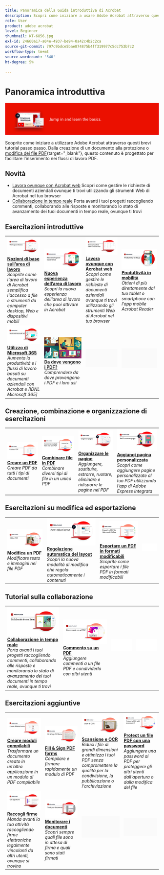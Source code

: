 ```yaml
---
title: Panoramica della Guida introduttiva di Acrobat
description: Scopri come iniziare a usare Adobe Acrobat attraverso questi brevi tutorial passo passo (1-2 min)
role: User
product: adobe acrobat
level: Beginner
thumbnail: KT-6856.jpg
exl-id: 24660a17-a04e-4937-be94-0a42c4b2c2ca
source-git-commit: 797c9bdce5bae874875b4ff319977c5dc753b7c2
workflow-type: tm+mt
source-wordcount: '540'
ht-degree: 5%

---
```


# Panoramica introduttiva

![Immagine introduttiva di Acrobat](../assets/Hero-GettingStarted.png)

Scoprite come iniziare a utilizzare Adobe Acrobat attraverso questi brevi tutorial passo passo. Dalla creazione di un documento alla protezione o [modifica dei file PDF](https://www.adobe.com/it/acrobat/online/pdf-editor.html){target="_blank"}, questo contenuto è progettato per facilitare l&#39;inserimento nei flussi di lavoro PDF.

## Novità

* [Lavora ovunque con Acrobat web](acrobatweb.md)
Scopri come gestire le richieste di documenti aziendali ovunque ti trovi utilizzando gli strumenti Web di Acrobat nel tuo browser
* [Collaborazione in tempo reale](collaborate.md)
Porta avanti i tuoi progetti raccogliendo commenti, collaborando alle risposte e monitorando lo stato di avanzamento dei tuoi documenti in tempo reale, ovunque ti trovi

## Esercitazioni introduttive

<table style="table-layout:fixed">
<tr>
  <td>
    <a href="get-to-know-the-acrobat-dc-interface.md">
      <img alt="Nozioni di base sull’area di lavoro" src="../assets/Workspace_1280.png" />
    </a>
    <div>
    <a href="get-to-know-the-acrobat-dc-interface.md"><strong>Nozioni di base sull’area di lavoro</strong></a>
    </div>
    <em>Scoprite come l'area di lavoro di Acrobat semplifica l'accesso a file e strumenti da computer desktop, Web e dispositivi mobili</em>
    <br>
  </td>
  <td>
    <a href="new-workspace.md">
      <img alt="Nuova esperienza dell’area di lavoro" src="../assets/NewWorkspace.png" />
    </a>
    <div>
    <a href="new-workspace.md"><strong>Nuova esperienza dell’area di lavoro</strong></a>
    </div>
    <em>Scopri la nuova esperienza dell’area di lavoro che puoi attivare in Acrobat</em>
    <br>
  </td>
  <td>
    <a href="acrobatweb.md">
      <img alt="Lavora ovunque con Acrobat web" src="../assets/Acrobatweb_1280.png" />
    </a>
    <div>
    <a href="acrobatweb.md"><strong>Lavora ovunque con Acrobat web</strong></a>
    </div>
    <em>Scopri come gestire le richieste di documenti aziendali ovunque ti trovi utilizzando gli strumenti Web di Acrobat nel tuo browser</em>
    <br>
  </td>
  <td>
    <a href="productivity.md">
      <img alt="Produttività in mobilità" src="../assets/Productivity_1280.png" />
    </a>
    <div>
     <a href="productivity.md"><strong>Produttività in mobilità</strong></a>
    </div>
    <em>Ottieni di più direttamente dal tuo tablet o smartphone con l'app mobile Acrobat Reader</em>
    <br>
  </td>
</tr>
<tr>
    <td>
      <a href="../integrate/integrate-overview.md#microsoft">
        <img alt="Utilizzo di Microsoft 365" src="../assets/WorkMicrosoft365_1280.png" />
      </a>
      <div>
      <a href="../integrate/integrate-overview.md#microsoft"><strong>Utilizzo di Microsoft 365</strong></a>
      </div>
      <em>Aumenta la produttività e i flussi di lavoro basati su documenti aziendali con Acrobat e [!DNL Microsoft 365]</em>
      <br>
    </td>
    <td>
      <a href="where-do-pdfs-come-from.md">
        <img alt="Da dove vengono i PDF?" src="../assets/WherePDFs.jpg" />
      </a>
      <div>
      <a href="where-do-pdfs-come-from.md"><strong>Da dove vengono i PDF?</strong></a>
      </div>
      <em>Comprendere da dove provengono i PDF e i loro usi</em>
      <br>
    </td>
    <td>
    <img alt="Spaziatore" src="../assets/Grayspacer.png" />
      <div>
      <br>
    </td>
    <td>
    <img alt="Spaziatore" src="../assets/Grayspacer.png" />
      <div>
      <br>
    </td>
  </tr>
  </table>

## Creazione, combinazione e organizzazione di esercitazioni

<table style="table-layout:fixed">
  <tr>
    <td>
      <a href="create-pdf.md">
        <img alt="Creazione di file PDF" src="../assets/Create.jpg" />
      </a>
      <div>
      <a href="create-pdf.md"><strong>Creare un PDF</strong></a>
      </div>
      <em>Creare PDF da tutti i tipi di documenti</em>
      <br>
    </td>
    <td>
      <a href="combine-to-pdf.md">
        <img alt="Combine Files su PDF" src="../assets/Combine.jpg" />
      </a>
      <div>
      <a href="combine-to-pdf.md"><strong>Combinare file in PDF</strong></a>
      </div>
      <em>Combinare diversi tipi di file in un unico PDF</em>
      <br>
    </td>
    <td>
      <a href="organize.md">
        <img alt="Organizzare le pagine" src="../assets/Organize.png" />
      </a>
      <div>
      <a href="organize.md"><strong>Organizzare le pagine</strong></a>
      </div>
      <em>Aggiungere, sostituire, estrarre, ruotare, eliminare e ridisporre le pagine nel PDF</em>
      <br>
    </td>
    <td>
      <a href="add-custom-page.md">
        <img alt="Aggiungi pagina personalizzata" src="../assets/Custompage.png" />
      </a>
      <div>
      <a href="add-custom-page.md"><strong>Aggiungi pagina personalizzata</strong></a>
      </div>
      <em>Scopri come aggiungere pagine personalizzate al tuo PDF utilizzando l’app di Adobe Express integrata</em>
      <br>
    </td>
  </tr>
  </table>

## Esercitazioni su modifica ed esportazione

<table style="table-layout:fixed">
  <tr>
    <td>
      <a href="edit-pdf.md">
        <img alt="Modifica un PDF" src="../assets/Edit.jpg" />
      </a>
      <div>
      <a href="edit-pdf.md"><strong>Modifica un PDF</strong></a>
      </div>
      <em>Modificare testo e immagini nei file PDF</em>
      <br>
    </td>
    <td>
      <a href="auto-adjust-layout.md">
        <img alt="Regolazione automatica del layout" src="../assets/Autoadjust.png" />
      </a>
      <div>
      <a href="auto-adjust-layout.md"><strong>Regolazione automatica del layout</strong></a>
      </div>
      <em>Scopri la nuova modalità di modifica che regola automaticamente i contenuti</em>
      <br>
    </td>
    <td>
      <a href="export-pdf.md">
        <img alt="Esportare un PDF in formati modificabili" src="../assets/Export.jpg" />
      </a>
      <div>
      <a href="export-pdf.md"><strong>Esportare un PDF in formati modificabili</strong></a>
      </div>
      <em>Scoprite come esportare i file PDF in formati modificabili</em>
      <br>
    </td>
    <td>
    <img alt="Spaziatore" src="../assets/Whitespacer.png" />
      <div>
      <br>
    </td>
  </tr>
  </table>

## Tutorial sulla collaborazione

<table style="table-layout:fixed">
  <tr>
    <td>
      <a href="collaborate.md">
        <img alt="Collaborazione in tempo reale" src="../assets/Collaborate_1280.png" />
      </a>
      <div>
      <a href="collaborate.md"><strong>Collaborazione in tempo reale</strong></a>
      </div>
      <em>Porta avanti i tuoi progetti raccogliendo commenti, collaborando alle risposte e monitorando lo stato di avanzamento dei tuoi documenti in tempo reale, ovunque ti trovi</em>
      <br>
    </td>
    <td>
      <a href="comment-on-pdf-files.md">
        <img alt="Commento su un PDF" src="../assets/Comment.jpg" />
      </a>
      <div>
      <a href="comment-on-pdf-files.md"><strong>Commento su un PDF</strong></a>
      </div>
      <em>Aggiungere commenti a un file PDF e condividerlo con altri utenti</em>
      <br>
    </td>
    <td>
    <img alt="Spaziatore" src="../assets/Whitespacer.png" />
      <div>
      <br>
    </td>
    <td>
    <img alt="Spaziatore" src="../assets/Whitespacer.png" />
      <div>
      <br>
    </td>
</tr>
</table>

## Esercitazioni aggiuntive

<table style="table-layout:fixed">
<tr>
  <td>
    <a href="create-fillable-forms.md">
      <img alt="Creare moduli compilabili" src="../assets/Form_1280.png" />
    </a>
    <div>
    <a href="create-fillable-forms.md"><strong>Creare moduli compilabili</strong></a>
    </div>
    <em>Trasformare un documento creato in un’altra applicazione in un modulo di PDF compilabile</em>
    <br>
  </td>
  <td>
    <a href="fill-and-sign.md">
      <img alt="Compila e firma un modulo PDF" src="../assets/FillSign_1280.png" />
    </a>
    <div>
    <a href="fill-and-sign.md"><strong>Fill &amp; Sign PDF forms</strong></a>
    </div>
    <em>Compilare e firmare rapidamente un modulo di PDF</em>
    <br>
  </td>
  <td>
    <a href="scan-and-ocr.md">
      <img alt="Scansione e OCR" src="../assets/Scan.jpg" />
    </a>
    <div>
    <a href="scan-and-ocr.md"><strong>Scansione e OCR</strong></a>
    </div>
    <em>Riduci i file di grandi dimensioni e ottimizza i tuoi PDF senza compromettere la qualità per la condivisione, la pubblicazione o l'archiviazione</em>
    <br>
  </td>
  <td>
    <a href="password-protect.md">
      <img alt="Protect un file PDF con una password" src="../assets/Protect.jpg" />
    </a>
    <div>
    <a href="password-protect.md"><strong>Protect un file PDF con una password</strong></a>
    </div>
    <em>Aggiungere una password al PDF per proteggere gli altri utenti dall'apertura o dalla modifica del file</em>
    <br>
  </td>
</tr>
<tr>
  <td>
    <a href="signatures.md">
      <img alt="Raccogli firme" src="../assets/Signatures_1280.png" />
    </a>
    <div>
    <a href="signatures.md"><strong>Raccogli firme</strong></a>
    </div>
    <em>Manda avanti la tua attività raccogliendo firme elettroniche legalmente vincolanti da altri utenti, ovunque si trovino</em>
    <br>
  </td>
  <td>
    <a href="track.md">
      <img alt="Monitorare i documenti" src="../assets/Track_1280.png" />
    </a>
    <div>
    <a href="track.md"><strong>Monitorare i documenti</strong></a>
    </div>
    <em>Scopri sempre quali file sono in attesa di firma e quali sono stati firmati</em>
    <br>
  </td>
  <td>
   <img alt="Spaziatore" src="../assets/Grayspacer.png" />
    <div>
    <br>
  </td>
  <td>
   <img alt="Spaziatore" src="../assets/Grayspacer.png" />
    <div>
    <br>
  </td>
</tr>
</table>
